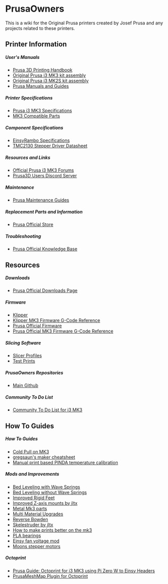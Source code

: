 # PrusaOwners
This is a wiki for the Original Prusa printers created by Josef Prusa and any projects related to these printers.
## Printer Information
##### User's Manuals
- [Prusa 3D Printing Handbook](https://www.prusa3d.com/downloads/manual/prusa3d_manual_175_en.pdf)
- [Original Prusa i3 MK3 kit assembly](https://manual.prusa3d.com/c/Original_Prusa_i3_MK3_kit_assembly)
- [Original Prusa i3 MK2S kit assembly](https://manual.prusa3d.com/c/Original_Prusa_i3_MK2S_kit_assembly)
- [Prusa Manuals and Guides](https://manual.prusa3d.com/c/English_manuals)
##### Printer Specifications
- [Prusa i3 MK3 Specifications]()
- [MK3 Compatible Parts]()
##### Component Specifications
- [EinsyRambo Specifications](https://reprap.org/wiki/EinsyRambo)
- [TMC2130 Stepper Driver Datasheet](https://www.trinamic.com/fileadmin/assets/Products/ICs_Documents/TMC2130_datasheet.pdf)
##### Resources and Links
- [Official Prusa i3 MK3 Forums](https://shop.prusa3d.com/forum/original-prusa-i3-mk3-f60)
- [Prusa3D Users Discord Server](https://discord.gg/hYUjSnW)
##### Maintenance
- [Prusa Maintenance Guides](https://help.prusa3d.com/l/en/category/A6PvLnaCoU-maintenance)
##### Replacement Parts and Information
- [Prusa Official Store](https://shop.prusa3d.com/en/)
##### Troubleshooting
- [Prusa Official Knowledge Base](https://help.prusa3d.com/l/en)

## Resources
##### Downloads
- [Prusa Official Downloads Page](https://www.prusa3d.com/drivers/)
##### Firmware
- [Klipper](https://github.com/PrusaOwners/prusaowners/blob/master/Klipper.md)
- [Klipper MK3 Firmware G-Code Reference]()
- [Prusa Official Firmware](https://github.com/prusa3d/Prusa-Firmware)
- [Prusa Official MK3 Firmware G-Code Reference]()
##### Slicing Software
- [Slicer Profiles](https://github.com/PrusaOwners/prusaowners/blob/master/Slicer_Profiles.md)
- [Test Prints](https://github.com/PrusaOwners/prusaowners/blob/master/Test_Prints.md)
##### PrusaOwners Repositories
- [Main Github](https://github.com/PrusaOwners/prusaowners/)
##### Community To Do List
- [Community To Do List for i3 MK3](https://github.com/PrusaOwners/prusaowners/blob/master/Community_To_Do_List_for_i3_MK3.md)
## How To Guides
##### How To Guides
- [Cold Pull on MK3]()
- [gregsaun's maker cheatsheet](https://github.com/gregsaun/maker_cheatsheet)
- [Manual print based PINDA temperature calibration](https://github.com/PrusaOwners/prusaowners/blob/master/Manual_print_based_PINDA_temperature_calibration.md)
##### Mods and Improvements
- [Bed Leveling with Wave Springs]()
- [Bed Leveling without Wave Springs](https://github.com/PrusaOwners/prusaowners/blob/master/Bed_Leveling_without_Wave_Springs.md)
- [Improved Rigid Feet](https://www.thingiverse.com/thing:2802540)
- [Improved Z-axis mounts by jltx](https://github.com/PrusaOwners/prusaowners/blob/master/Improved_Z-axis_mounts_by_jltx.md)
- [Metal Mk3 parts](https://github.com/PrusaOwners/prusaowners/blob/master/Metal_Mk3_parts.md)
- [Multi Material Upgrades]()
- [Reverse Bowden](https://www.thingiverse.com/thing:2783385)
- [Skelestruder by jltx](https://github.com/PrusaOwners/prusaowners/blob/master/Skelestruder_by_jltx.md)
- [How to make prints better on the mk3](https://github.com/PrusaOwners/prusaowners/blob/master/How_to_make_prints_better_on_the_mk3.md)
- [PLA bearings](https://github.com/PrusaOwners/prusaowners/blob/master/PLA_bearings.md)
- [Einsy fan voltage mod](https://github.com/PrusaOwners/prusaowners/blob/master/Einsy_fan_voltage_mod.md)
- [Moons stepper motors]()
##### Octoprint
- [Prusa Guide: Octoprint for i3 MK3 using Pi Zero W to Einsy Headers](https://manual.prusa3d.com/c/Octoprint_for_Original_Prusa_i3_MK3)
- [PrusaMeshMap Plugin for Octoprint](https://github.com/PrusaOwners/OctoPrint-PrusaMeshMap)
